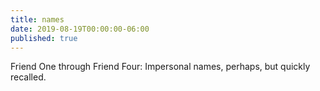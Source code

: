 ```yaml
---
title: names
date: 2019-08-19T00:00:00-06:00
published: true
---
```


Friend One through Friend Four:
Impersonal names, perhaps,
but quickly recalled.